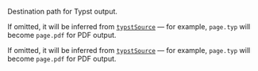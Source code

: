 <!-- markdownlint-disable-file first-line-h1 -->

<!-- ANCHOR: head -->

Destination path for Typst output.

<!-- ANCHOR_END: head -->

<!-- ANCHOR: buildtypstprojectlocal -->

<!-- markdownlint-disable link-fragments -->

If omitted, it will be inferred from
[`typstSource`](#typstsource) — for example,
`page.typ` will become `page.pdf` for PDF output.

<!-- markdownlint-restore -->

<!-- ANCHOR_END: buildtypstprojectlocal -->

<!-- ANCHOR: watchtypstproject -->

<!-- markdownlint-disable link-fragments -->

If omitted, it will be inferred from
[`typstSource`](#typstsource) — for example,
`page.typ` will become `page.pdf` for PDF output.

<!-- markdownlint-restore -->

<!-- ANCHOR_END: watchtypstproject -->
